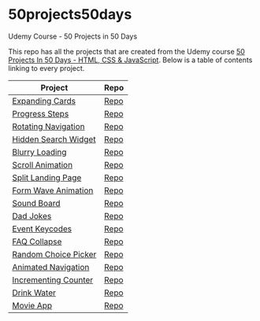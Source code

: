 # 50projects50days

Udemy Course - 50 Projects in 50 Days

This repo has all the projects that are created from the Udemy course
[50 Projects In 50 Days - HTML, CSS & JavaScript](https://www.udemy.com/share/103Pv23@PMKLRQODgR-8_GjGFKhdZscOF2lVU3ZLnBPERiQpUHjRw8xw2z0INoojsLcK2B7m/).
Below is a table of contents linking to every project.

| Project                                                                                                      | Repo                                                                                         |
| ------------------------------------------------------------------------------------------------------------ | -------------------------------------------------------------------------------------------- |
| [Expanding Cards](https://haylzrandom.github.io/50projects-html-css-js/expanding-cards/index.html)           | [Repo](https://github.com/HaylzRandom/50projects-html-css-js/tree/main/expanding-cards)      |
| [Progress Steps](https://haylzrandom.github.io/50projects-html-css-js/progress-steps/index.html)             | [Repo](https://github.com/HaylzRandom/50projects-html-css-js/tree/main/progress-steps)       |
| [Rotating Navigation](https://haylzrandom.github.io/50projects-html-css-js/rotating-navigation/index.html)   | [Repo](https://github.com/HaylzRandom/50projects-html-css-js/tree/main/rotating-navigation)  |
| [Hidden Search Widget](https://haylzrandom.github.io/50projects-html-css-js/hidden-search-widget/index.html) | [Repo](https://github.com/HaylzRandom/50projects-html-css-js/tree/main/hidden-search-widget) |
| [Blurry Loading](https://haylzrandom.github.io/50projects-html-css-js/blurry-loading/index.html)             | [Repo](https://github.com/HaylzRandom/50projects-html-css-js/tree/main/blurry-loading)       |
| [Scroll Animation](https://haylzrandom.github.io/50projects-html-css-js/scroll-animation/index.html)         | [Repo](https://github.com/HaylzRandom/50projects-html-css-js/tree/main/scroll-animation)     |
| [Split Landing Page](https://haylzrandom.github.io/50projects-html-css-js/split-landing-page/index.html)     | [Repo](https://github.com/HaylzRandom/50projects-html-css-js/tree/main/split-landing-page)   |
| [Form Wave Animation](https://haylzrandom.github.io/50projects-html-css-js/form-wave-animation/index.html)   | [Repo](https://github.com/HaylzRandom/50projects-html-css-js/tree/main/form-wave-animation)  |
| [Sound Board](https://haylzrandom.github.io/50projects-html-css-js/sound-board/index.html)                   | [Repo](https://github.com/HaylzRandom/50projects-html-css-js/tree/main/sound-board)          |
| [Dad Jokes](https://haylzrandom.github.io/50projects-html-css-js/dad-jokes/index.html)                       | [Repo](https://github.com/HaylzRandom/50projects-html-css-js/tree/main/dad-jokes)            |
| [Event Keycodes](https://haylzrandom.github.io/50projects-html-css-js/event-keycodes/index.html)             | [Repo](https://github.com/HaylzRandom/50projects-html-css-js/tree/main/event-keycodes)       |
| [FAQ Collapse](https://haylzrandom.github.io/50projects-html-css-js/faq-collapse/index.html)                 | [Repo](https://github.com/HaylzRandom/50projects-html-css-js/tree/main/faq-collapse)         |
| [Random Choice Picker](https://haylzrandom.github.io/50projects-html-css-js/random-choice-picker/index.html) | [Repo](https://github.com/HaylzRandom/50projects-html-css-js/tree/main/random-choice-picker) |
| [Animated Navigation](https://haylzrandom.github.io/50projects-html-css-js/animated-navigation/index.html)   | [Repo](https://github.com/HaylzRandom/50projects-html-css-js/tree/main/animated-navigation)  |
| [Incrementing Counter](https://haylzrandom.github.io/50projects-html-css-js/incrementing-counter/index.html) | [Repo](https://github.com/HaylzRandom/50projects-html-css-js/tree/main/incrementing-counter) |
| [Drink Water](https://haylzrandom.github.io/50projects-html-css-js/drink-water/index.html)                   | [Repo](https://github.com/HaylzRandom/50projects-html-css-js/tree/main/drink-water)          |
| [Movie App](https://haylzrandom.github.io/50projects-html-css-js/movie-app/index.html)                       | [Repo](https://github.com/HaylzRandom/50projects-html-css-js/tree/main/movie-app)            |
